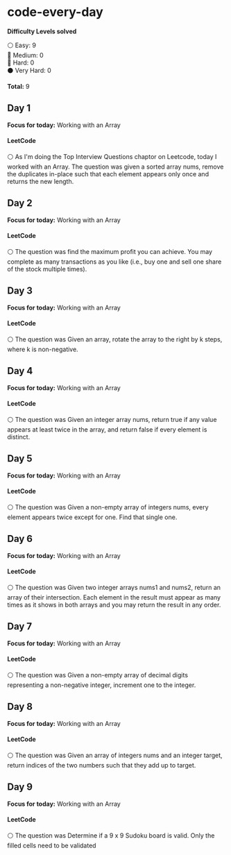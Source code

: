 # code-every-day

__Difficulty Levels solved__
 
 :white_circle: Easy: 9  
 :large_blue_circle: Medium: 0  
 :red_circle: Hard: 0  
 :black_circle: Very Hard: 0  

 __Total:__ 9


<!-- --------------------------------------------------------------------------------------------------------------------- -->
## Day 1
__Focus for today:__ Working with an Array

#### LeetCode
:white_circle: As I'm doing the Top Interview Questions chaptor on Leetcode, today I worked with an Array. The question was given a sorted array nums, remove the duplicates in-place such that each element appears only once and returns the new length.

<!-- --------------------------------------------------------------------------------------------------------------------- -->
<!-- --------------------------------------------------------------------------------------------------------------------- -->
## Day 2
__Focus for today:__ Working with an Array

#### LeetCode
:white_circle: The question was find the maximum profit you can achieve. You may complete as many transactions as you like (i.e., buy one and sell one share of the stock multiple times).

<!-- --------------------------------------------------------------------------------------------------------------------- -->
<!-- --------------------------------------------------------------------------------------------------------------------- -->
## Day 3
__Focus for today:__ Working with an Array

#### LeetCode
:white_circle: The question was Given an array, rotate the array to the right by k steps, where k is non-negative.

<!-- --------------------------------------------------------------------------------------------------------------------- -->
<!-- --------------------------------------------------------------------------------------------------------------------- -->
## Day 4
__Focus for today:__ Working with an Array

#### LeetCode
:white_circle: The question was Given an integer array nums, return true if any value appears at least twice in the array, and return false if every element is distinct.

<!-- --------------------------------------------------------------------------------------------------------------------- -->
<!-- --------------------------------------------------------------------------------------------------------------------- -->
## Day 5
__Focus for today:__ Working with an Array

#### LeetCode
:white_circle: The question was Given a non-empty array of integers nums, every element appears twice except for one. Find that single one.

<!-- --------------------------------------------------------------------------------------------------------------------- -->
<!-- --------------------------------------------------------------------------------------------------------------------- -->
## Day 6
__Focus for today:__ Working with an Array

#### LeetCode
:white_circle: The question was Given two integer arrays nums1 and nums2, return an array of their intersection. Each element in the result must appear as many times as it shows in both arrays and you may return the result in any order.

<!-- --------------------------------------------------------------------------------------------------------------------- -->
<!-- --------------------------------------------------------------------------------------------------------------------- -->
## Day 7
__Focus for today:__ Working with an Array

#### LeetCode
:white_circle: The question was Given a non-empty array of decimal digits representing a non-negative integer, increment one to the integer.

<!-- --------------------------------------------------------------------------------------------------------------------- -->
<!-- --------------------------------------------------------------------------------------------------------------------- -->
## Day 8
__Focus for today:__ Working with an Array

#### LeetCode
:white_circle: The question was Given an array of integers nums and an integer target, return indices of the two numbers such that they add up to target.

<!-- --------------------------------------------------------------------------------------------------------------------- -->
<!-- --------------------------------------------------------------------------------------------------------------------- -->
## Day 9
__Focus for today:__ Working with an Array

#### LeetCode
:white_circle: The question was Determine if a 9 x 9 Sudoku board is valid. Only the filled cells need to be validated

<!-- --------------------------------------------------------------------------------------------------------------------- -->
